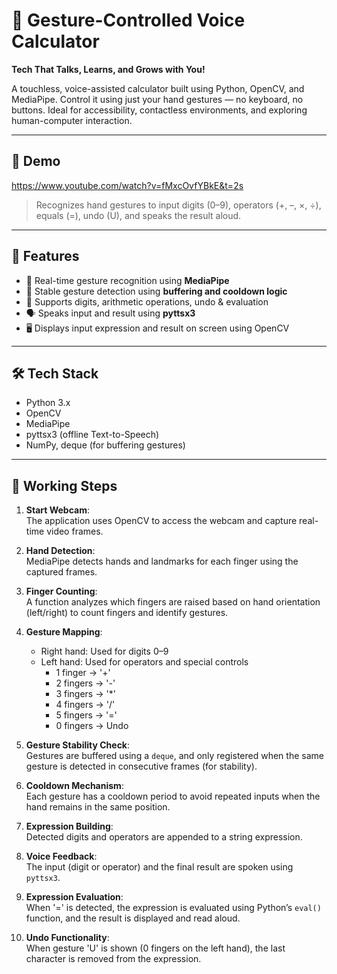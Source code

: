 # 🤖 Gesture-Controlled Voice Calculator

**Tech That Talks, Learns, and Grows with You!**

A touchless, voice-assisted calculator built using Python, OpenCV, and MediaPipe. Control it using just your hand gestures — no keyboard, no buttons. Ideal for accessibility, contactless environments, and exploring human-computer interaction.

---

## 🎥 Demo

https://www.youtube.com/watch?v=fMxcOvfYBkE&t=2s
> Recognizes hand gestures to input digits (0–9), operators (+, –, ×, ÷), equals (=), undo (U), and speaks the result aloud.

---

## 📌 Features

- 👋 Real-time gesture recognition using **MediaPipe**
- 🧠 Stable gesture detection using **buffering and cooldown logic**
- 🔢 Supports digits, arithmetic operations, undo & evaluation
- 🗣️ Speaks input and result using **pyttsx3**
- 🖥️ Displays input expression and result on screen using OpenCV

---

## 🛠️ Tech Stack

- Python 3.x  
- OpenCV  
- MediaPipe  
- pyttsx3 (offline Text-to-Speech)  
- NumPy, deque (for buffering gestures)

---

## 🧠 Working Steps

1. **Start Webcam**:  
   The application uses OpenCV to access the webcam and capture real-time video frames.

2. **Hand Detection**:  
   MediaPipe detects hands and landmarks for each finger using the captured frames.

3. **Finger Counting**:  
   A function analyzes which fingers are raised based on hand orientation (left/right) to count fingers and identify gestures.

4. **Gesture Mapping**:  
   - Right hand: Used for digits 0–9  
   - Left hand: Used for operators and special controls  
     - 1 finger → '+'  
     - 2 fingers → '-'  
     - 3 fingers → '*'  
     - 4 fingers → '/'  
     - 5 fingers → '='  
     - 0 fingers → Undo

5. **Gesture Stability Check**:  
   Gestures are buffered using a `deque`, and only registered when the same gesture is detected in consecutive frames (for stability).

6. **Cooldown Mechanism**:  
   Each gesture has a cooldown period to avoid repeated inputs when the hand remains in the same position.

7. **Expression Building**:  
   Detected digits and operators are appended to a string expression.

8. **Voice Feedback**:  
   The input (digit or operator) and the final result are spoken using `pyttsx3`.

9. **Expression Evaluation**:  
   When '=' is detected, the expression is evaluated using Python’s `eval()` function, and the result is displayed and read aloud.

10. **Undo Functionality**:  
    When gesture 'U' is shown (0 fingers on the left hand), the last character is removed from the expression.
